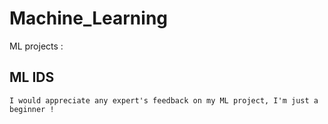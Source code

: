 # Machine_Learning
ML projects :

## ML IDS
    I would appreciate any expert's feedback on my ML project, I'm just a beginner !
